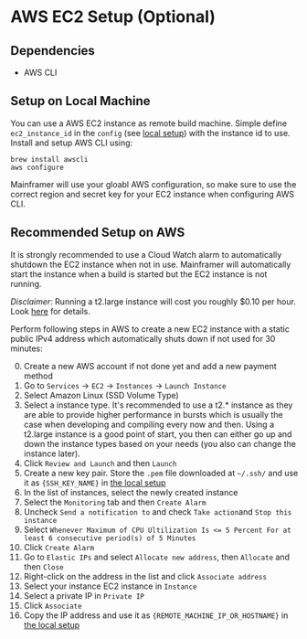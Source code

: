 # AWS EC2 Setup (Optional)

## Dependencies

* AWS CLI

## Setup on Local Machine
You can use a AWS EC2 instance as remote build machine. Simple define `ec2_instance_id`
in the `config` (see [local setup](SETUP_LOCAL.md)) with the instance id to use. Install and setup AWS CLI using:

```
brew install awscli
aws configure
```

Mainframer will use your gloabl AWS configuration, so make sure to use the correct region
and secret key for your EC2 instance when configuring AWS CLI.

## Recommended Setup on AWS
It is strongly recommended to use a Cloud Watch alarm to automatically shutdown the
EC2 instance when not in use. Mainframer will automatically start the instance when
a build is started but the EC2 instance is not running.

*Disclaimer*: Running a t2.large instance will cost you roughly $0.10 per hour. Look [here](https://aws.amazon.com/en/ec2/pricing/) for details.

Perform following steps in AWS to create a new EC2 instance with a static public IPv4 address which automatically shuts down if not used for 30 minutes:

0. Create a new AWS account if not done yet and add a new payment method
1. Go to `Services` -> `EC2` -> `Instances` -> `Launch Instance`
2. Select Amazon Linux (SSD Volume Type)
3. Select a instance type. It's recommended to use a t2.* instance as they are able to provide higher performance in bursts which is usually the case when developing and compiling every now and then. Using a t2.large instance is a good point of start, you then can either go up and down the instance types based on your needs (you also can change the instance later).
4. Click `Review and Launch` and then `Launch`
5. Create a new key pair. Store the `.pem` file downloaded at `~/.ssh/` and use it as `{SSH_KEY_NAME}` in [the local setup](SETUP_LOCAL.md)
6. In the list of instances, select the newly created instance
7. Select the `Monitoring` tab and then `Create Alarm`
8. Uncheck `Send a notification to` and check `Take action`and `Stop this instance`
9. Select `Whenever Maximum of CPU Ultilization Is <= 5 Percent For at least 6 consecutive period(s) of 5 Minutes`
10. Click `Create Alarm`
11. Go to `Elastic IPs` and select `Allocate new address`, then `Allocate` and then `Close`
12. Right-click on the address in the list and click `Associate address`
13. Select your instance EC2 instance in `Instance`
14. Select a private IP in `Private IP`
15. Click `Associate`
16. Copy the IP address and use it as `{REMOTE_MACHINE_IP_OR_HOSTNAME}` in [the local setup](SETUP_LOCAL.md)
